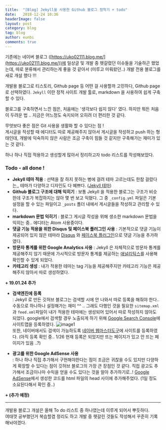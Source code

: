 ```yaml
---
title:  "[Blog] Jekyll을 사용한 Github 블로그 정착기 + todo"
date:   2018-12-24 10:36
headerImage: false
layout: post
category: blog
tag: blog
author: eunbi
comments: true
---
```



기존에는 네이버 블로그 ([https://uko02111.blog.me/](https://uko02111.blog.me/))에 일상글 및 개발 중 헷갈렸던 이슈들을 기술하곤 했었는데,
따로 분류해서 관리하는게 좋을 것 같아서 (미루고 미뤄왔던..) 개발 전용 블로그를 새로 개설 했다 !!!

개발용 블로그로 티스토리, Github page 등 어떤 걸 사용할까 고민하다, Github page 로 선택하였다.
`Jekyll` 이란 정적 사이트 개발 툴로, markdown 을 사용하여 쉽게 구축할 수 있다.

블로그를 구축하면서 느낀 점은, 처음에는 '생각보다 쉽지 않다' 였다.
하지만 뭐든 처음이 두려운 법 .. 지금은 어느정도 숙지되어 오히려 더 편리한 것 같다.

무엇보다 좋은 점은 Git 사용을 생활화 할 수 있다는 점 !  
게시글을 작성할 때 에디터도 따로 제공해주지 않아서 게시글을 작성하고 push 하는 형태인데,
개발에 익숙하지 않은 사람은 조금 구축이 힘들 것 같지만 구축해가는 재미가 있는 것 같다.

하나 하나 직접 적용하고 생성할게 많아서 정리하고자 todo 리스트를 작성해보았다.



### **Todo - all done !**

- **Jekyll 테마 적용**
: 선택을 잘 하지 못하는 병에 걸려 테마 고르는데도 한참 걸렸다는,,
      테마가 다양하고 디자인도 다 예쁘다. ([Jekyll 테마](http://jekyllthemes.org/))
- **Github 블로그 구조에 대해 익히기**
: 보통 Jekyll 을 적용한 블로그는 구조가 비슷한데 구조가 복잡하지는 않아 몇 번 보고 익혔다.
그 중 `_config.yml` 파일은 기본 설정을 할 수 있는 파일이고 `_posts` 폴더 내에서 게시글들을 작성하고 관리할 수 있다.
- **markdown 문법 익히기**
: 블로그 게시글 작성을 위해 생소한 markdown 문법을 익히는 중.. 에디터는 Atom 사용중이다.
- **댓글 기능 적용을 위한 Disqus 및 페이스북 플러그인 사용**
: 기본적으로 댓글 기능이 제공되어 있지 않은 테마라 [Disqus](https://disqus.com/) 와 [페이스북 플러그인](https://developers.facebook.com/docs/plugins/comments/#configurator)으로 댓글 기능을 추가하였다.
- **방문자 통계를 위한 Google Analytics 사용**
: Jekyll 은 자체적으로 방문자 통계를 제공해주지 않기 때문에 가시적으로 방문자 통계를 제공하는 [애널리틱스](https://analytics.google.com/analytics)를 사용해 확인할 수 있게 되었다.
- **카테고리 생성**
: 내가 적용한 테마는 tag 기능을 제공해주지만 카테고리 기능은 제공해주지 않아서 따로 생성하였다.  

**+ 19.01.24 추가**  
- **검색엔진에 등록**  
: Jekyll 로 만든 깃허브 블로그는 검색할 시에 안 나와서 따로 등록을 해줘야 한다.. 수동으로 하나하나 설정해가는 재미 ^^ .. 그래도 다행인 것을 필요한 `sitemap.xml` 과 `feed.xml`파일이 내가 적용한 테마에는 생성되어 있어서 따로 작성하지 않아도 되었다. google에서 검색할 경우 노출되게 하기 위해 [Google Search Console](https://search.google.com/search-console/about?hl=ko&utm_source=wmx&utm_medium=wmx-welcome)에 사이트맵을 등록하였다.
![image1](http://eun-bi.github.io/assets/images/posting/0124_9.PNG)  
또한, 네이버에서도 검색이 가능하도록 [네이버 웹마스터도구](webmastertool.naver.com)에 사이트를 등록하였다. (아직 등록 확인 중.. 1/26 현재 등록은 되었지만 뜨는 페이지가 있고 안 뜨는 페이지가 있음 ..?)

- **광고를 위한 Google AdSense 사용**  
: 하나 하나 직접 추가해서 구현해야한다는 점이 조금은 귀찮을 수도 있지만 다양하게 확장할 수 있다는 점이 깃허브 블로그의 가장 큰 장점인 것 같다. 직접 광고도 추가해서 조금이나마 수익을 얻을 수도 있다는 것을 알아 추가하기로..! [Google AdSense](https://www.google.com/intl/ko_kr/adsense/start/#/?modal_active=none)에서 생성한 코드를 html 파일의 head 사이에 추가해주었다. (1일 정도 소요된다해서 확인 중..)

**+ (추가 예정)**

---
개발용 블로그 개설은 올해 To do 리스트 중 하나였는데 이루게 되어서 뿌듯하다.  
여태껏 공부했던거 복습할겸 정리도 하고 개발 중 헷갈린 것들도 작성해서 꾸준히 기록해놔야겠다.  
